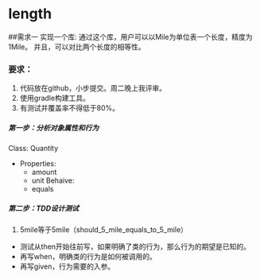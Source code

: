 # length

##需求一
实现一个库: 通过这个库，用户可以以Mile为单位表一个长度，精度为1Mile。
并且，可以对比两个长度的相等性。
### 要求：
1. 代码放在github，小步提交。周二晚上我评审。
2. 使用gradle构建工具。
3. 有测试并覆盖率不得低于80%。

##### 第一步：分析对象属性和行为
Class: Quantity
- Properties:
  * amount
  * unit
Behaive:
  * equals
##### 第二步：TDD设计测试

1. 5mile等于5mile（should_5_mile_equals_to_5_mile）
  * 测试从then开始往前写，如果明确了类的行为，那么行为的期望是已知的。 
  * 再写when，明确类的行为是如何被调用的。
  * 再写given，行为需要的入参。
